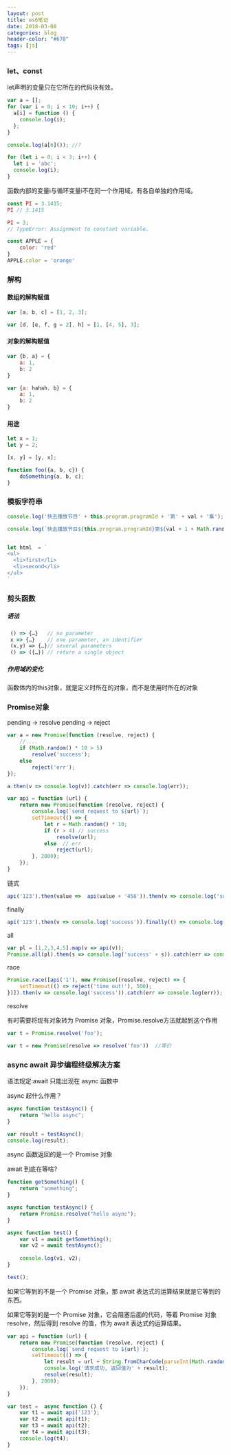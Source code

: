 ```yaml
---
layout: post
title: es6笔记
date: 2018-03-08
categories: blog
header-color: "#678"
tags: [js]
---
```


### let、const


let声明的变量只在它所在的代码块有效。
```js
var a = [];
for (var i = 0; i < 10; i++) {
  a[i] = function () {
    console.log(i);
  };
}

console.log(a[6]()); //?
```


```js
for (let i = 0; i < 3; i++) {
  let i = 'abc';
  console.log(i);
}
```


函数内部的变量i与循环变量i不在同一个作用域，有各自单独的作用域。



```js
const PI = 3.1415;
PI // 3.1415

PI = 3;
// TypeError: Assignment to constant variable.
```

```js
const APPLE = {
    color: 'red'
}
APPLE.color = 'orange'
```

### 解构

#### 数组的解构赋值

```js
var [a, b, c] = [1, 2, 3];

var [d, [e, f, g = 2], h] = [1, [4, 5], 3];
```

#### 对象的解构赋值

```js
var {b, a} = {
    a: 1,
    b: 2
}

var {a: hahah, b} = {
    a: 1,
    b: 2
}
```

#### 用途

```js
let x = 1;
let y = 2;

[x, y] = [y, x];
```

```js
function foo({a, b, c}) {
    doSomething(a, b, c);
}
```

### 模板字符串


```js
console.log('快去播放节目' + this.program.programId + '第' + val + '集');

console.log(`快去播放节目${this.program.programId}第${val + 1 + Math.random()}集`)


let html  = `
<ul>
  <li>first</li>
  <li>second</li>
</ul>
`
```

### 剪头函数


##### 语法
```js
 () => {…}   // no parameter
 x => {…}    // one parameter, an identifier
 (x,y) => {…}// several parameters
 () => ({…}) // return a single object
 ```

##### 作用域的变化

 函数体内的this对象，就是定义时所在的对象，而不是使用时所在的对象

### Promise对象

pending ->  resolve 
pending ->  reject

```js
var a = new Promise(function (resolve, reject) {
    //....
    if (Math.random() * 10 > 5)
        resolve('success');
    else 
        reject('err');
});

a.then(v => console.log(v)).catch(err => console.log(err));

```

```js
var api = function (url) {
    return new Promise(function (resolve, reject) {
        console.log(`send request to ${url}`);
        setTimeout(() => {
            let r = Math.random() * 10;
            if (r > 4) // success
                resolve(url);
            else  // err
                reject(url);
        }, 2000);
    });
}
```
链式

```js
api('123').then(value =>  api(value + '456')).then(v => console.log('success2' + v)).catch(err => console.log('err ' + err)).finally(()=> console.log('end'))
```

finally

```js
api('123').then(v => console.log('success')).finally(() => console.log('end'));
```

all

```js
var pl = [1,2,3,4,5].map(v => api(v));
Promise.all(pl).then(s => console.log('success' + s)).catch(err => console.log('err ' + err));
```

race

```js
Promise.race([api('1'), new Promise((resolve, reject) => {
    setTimeout(() => reject('time out!'), 500);
})]).then(v => console.log('success')).catch(err => console.log(err));
```

resolve

有时需要将现有对象转为 Promise 对象，Promise.resolve方法就起到这个作用

```js
var t = Promise.resolve('foo');

var t = new Promise(resolve => resolve('foo'))  //等价
```






### async await 异步编程终级解决方案

语法规定:await 只能出现在 async 函数中

async 起什么作用？

```js
async function testAsync() {
    return "hello async";
}

var result = testAsync();
console.log(result);
```


async 函数返回的是一个 Promise 对象



await 到底在等啥?


```js
function getSomething() {
    return "something";
}

async function testAsync() {
    return Promise.resolve("hello async");
}

async function test() {
    var v1 = await getSomething();
    var v2 = await testAsync();
    
    console.log(v1, v2);
}

test();
```

如果它等到的不是一个 Promise 对象，那 await 表达式的运算结果就是它等到的东西。

如果它等到的是一个 Promise 对象，它会阻塞后面的代码，等着 Promise 对象 resolve，然后得到 resolve 的值，作为 await 表达式的运算结果。

```js
var api = function (url) {
    return new Promise(function (resolve, reject) {
        console.log(`send request to ${url}`);
        setTimeout(() => {
            let result = url + String.fromCharCode(parseInt(Math.random() * 20) + 65);
            console.log('请求成功, 返回值为' + result);
            resolve(result);
        }, 2000);
    });
}
```


```js
var test =  async function () {
    var t1 = await api('123');
    var t2 = await api(t1);
    var t3 = await api(t2);
    var t4 = await api(t3);
    console.log(t4);
}
```

